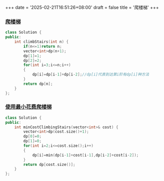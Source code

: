 +++
date = '2025-02-21T16:51:26+08:00'
draft = false
title = '爬楼梯'
+++

### [爬楼梯](https://leetcode.cn/problems/climbing-stairs/)

```cpp
class Solution {
public:
    int climbStairs(int n) {
        if(n<=1)return n;
        vector<int>dp(n+1);
        dp[1]=1;
        dp[2]=2;
        for(int i=3;i<=n;i++)
        {
            dp[i]=dp[i-1]+dp[i-2];//dp[i]代表到达第i阶有dp[i]种方法
        }
        return dp[n];
    }
};
```

### [使用最小花费爬楼梯](https://leetcode.cn/problems/min-cost-climbing-stairs/)

```cpp
class Solution {
public:
    int minCostClimbingStairs(vector<int>& cost) {
        vector<int>dp(cost.size()+1);
        dp[0]=0;
        dp[1]=0;
        for(int i=2;i<=cost.size();i++)
        {
            dp[i]=min(dp[i-1]+cost[i-1],dp[i-2]+cost[i-2]);
        }
        return dp[cost.size()];
    }
};
```
